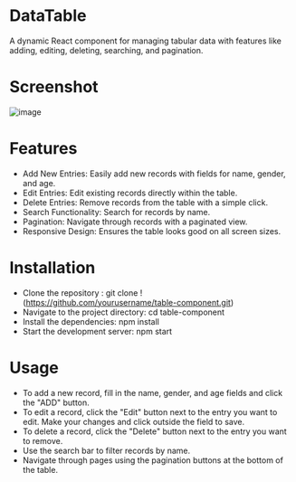 # DataTable
A dynamic React component for managing tabular data with features like adding, editing, deleting, searching, and pagination.

# Screenshot
![image](https://github.com/user-attachments/assets/eb74b59c-182c-4574-90d7-60784e8f7e6e)


# Features
* Add New Entries: Easily add new records with fields for name, gender, and age.
* Edit Entries: Edit existing records directly within the table.
* Delete Entries: Remove records from the table with a simple click.
* Search Functionality: Search for records by name.
* Pagination: Navigate through records with a paginated view.
* Responsive Design: Ensures the table looks good on all screen sizes.

# Installation
* Clone the repository :
  git clone !(https://github.com/yourusername/table-component.git)
* Navigate to the project directory: cd table-component
* Install the dependencies: npm install
* Start the development server: npm start

# Usage
* To add a new record, fill in the name, gender, and age fields and click the "ADD" button.
* To edit a record, click the "Edit" button next to the entry you want to edit. Make your changes 
  and click outside the field to save.
* To delete a record, click the "Delete" button next to the entry you want to remove.
* Use the search bar to filter records by name.
* Navigate through pages using the pagination buttons at the bottom of the table.
